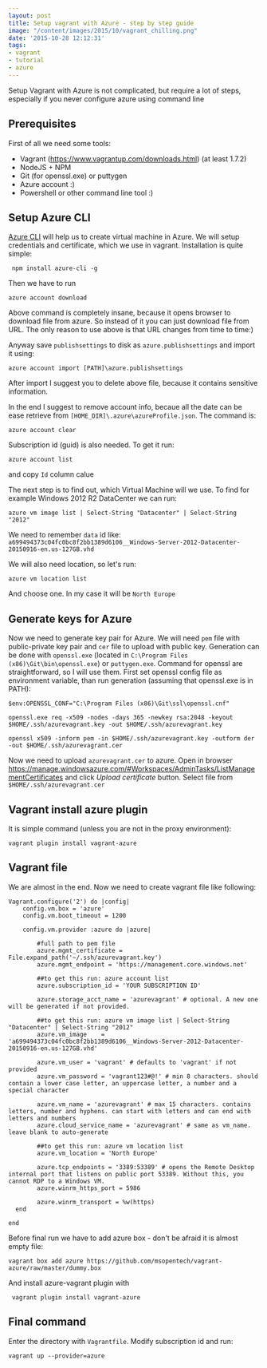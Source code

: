 ```yaml
---
layout: post
title: Setup vagrant with Azure - step by step guide
image: "/content/images/2015/10/vagrant_chilling.png"
date: '2015-10-28 12:12:31'
tags:
- vagrant
- tutorial
- azure
---
```


Setup Vagrant with Azure is not complicated, but require a lot of steps, especially if you never configure azure using command line  
## Prerequisites 
First of all we need some tools:

- Vagrant (https://www.vagrantup.com/downloads.html) (at least 1.7.2)
- NodeJS + NPM
- Git (for openssl.exe) or puttygen
- Azure account :)
- Powershell or other command line tool :)

## Setup Azure CLI
[Azure CLI](http://azure.microsoft.com/en-us/documentation/articles/command-line-tools/) will help us to create virtual machine in Azure. We will setup credentials and certificate, which we use in vagrant.
Installation is quite simple:

     npm install azure-cli -g

Then we have to run

    azure account download

Above command is completely insane, because it opens browser to download file from azure. So instead of it you can just download file from URL. The only reason to use above is that URL changes from time to time:)

Anyway save `publishsettings` to disk as `azure.publishsettings` and import it using:

    azure account import [PATH]\azure.publishsettings

After import I suggest you to delete above file, because it contains sensitive information.

In the end I suggest to remove account info, becaue all the date can be ease retrieve from `[HOME_DIR]\.azure\azureProfile.json`. The command is:

    azure account clear

Subscription id (guid) is also needed. To get it run:

    azure account list
and copy `Id` column calue

The next step is to find out, which Virtual Machine will we use. To find for example Windows 2012 R2 DataCenter we can run:

    azure vm image list | Select-String "Datacenter" | Select-String "2012"

We need to remember `data` id like: `a699494373c04fc0bc8f2bb1389d6106__Windows-Server-2012-Datacenter-20150916-en.us-127GB.vhd`    

We will also need location, so let's run:

    azure vm location list

And choose one. In my case it will be `North Europe`

## Generate keys for Azure
Now we need to generate key pair for Azure. We will need `pem` file with public-private key pair and `cer` file to upload with public key. 
Generation can be done with `openssl.exe` (located in `C:\Program Files (x86)\Git\bin\openssl.exe`) or `puttygen.exe`. 
Command for openssl are straightforward, so I will use them. First set openssl config file as environment variable, than run generation (assuming that openssl.exe is in PATH):


    $env:OPENSSL_CONF="C:\Program Files (x86)\Git\ssl\openssl.cnf"
    
    openssl.exe req -x509 -nodes -days 365 -newkey rsa:2048 -keyout $HOME/.ssh/azurevagrant.key -out $HOME/.ssh/azurevagrant.key
    
    openssl x509 -inform pem -in $HOME/.ssh/azurevagrant.key -outform der -out $HOME/.ssh/azurevagrant.cer
    
Now we need to upload  `azurevagrant.cer` to azure. Open in browser https://manage.windowsazure.com/#Workspaces/AdminTasks/ListManagementCertificates and click *Upload certificate* button. Select file from `$HOME/.ssh/azurevagrant.cer`

## Vagrant install azure plugin
It is simple command (unless you are not in the proxy environment):

    vagrant plugin install vagrant-azure

## Vagrant file
We are almost in the end. Now we need to create vagrant file like following:


	Vagrant.configure('2') do |config|
		config.vm.box = 'azure'
		config.vm.boot_timeout = 1200

		config.vm.provider :azure do |azure|

			#full path to pem file
			azure.mgmt_certificate = File.expand_path('~/.ssh/azurevagrant.key')
			azure.mgmt_endpoint = 'https://management.core.windows.net'
			
			##to get this run: azure account list
			azure.subscription_id = 'YOUR SUBSCRIPTION ID'
			
			azure.storage_acct_name = 'azurevagrant' # optional. A new one will be generated if not provided.

			##to get this run: azure vm image list | Select-String "Datacenter" | Select-String "2012"
			azure.vm_image    = 'a699494373c04fc0bc8f2bb1389d6106__Windows-Server-2012-Datacenter-20150916-en.us-127GB.vhd'

			azure.vm_user = 'vagrant' # defaults to 'vagrant' if not provided
			azure.vm_password = 'vagrant123#@!' # min 8 characters. should contain a lower case letter, an uppercase letter, a number and a special character

			azure.vm_name = 'azurevagrant' # max 15 characters. contains letters, number and hyphens. can start with letters and can end with letters and numbers
			azure.cloud_service_name = 'azurevagrant' # same as vm_name. leave blank to auto-generate

			##to get this run: azure vm location list
			azure.vm_location = 'North Europe'
			
			azure.tcp_endpoints = '3389:53389' # opens the Remote Desktop internal port that listens on public port 53389. Without this, you cannot RDP to a Windows VM.
			azure.winrm_https_port = 5986

			azure.winrm_transport = %w(https)
	  end
	  
	end

Before final run we have to add azure box - don't be afraid it is almost empty file:

    vagrant box add azure https://github.com/msopentech/vagrant-azure/raw/master/dummy.box

And install azure-vagrant plugin with 

     vagrant plugin install vagrant-azure

## Final command
Enter the directory with `Vagrantfile`. Modify subscription id and run:

    vagrant up --provider=azure